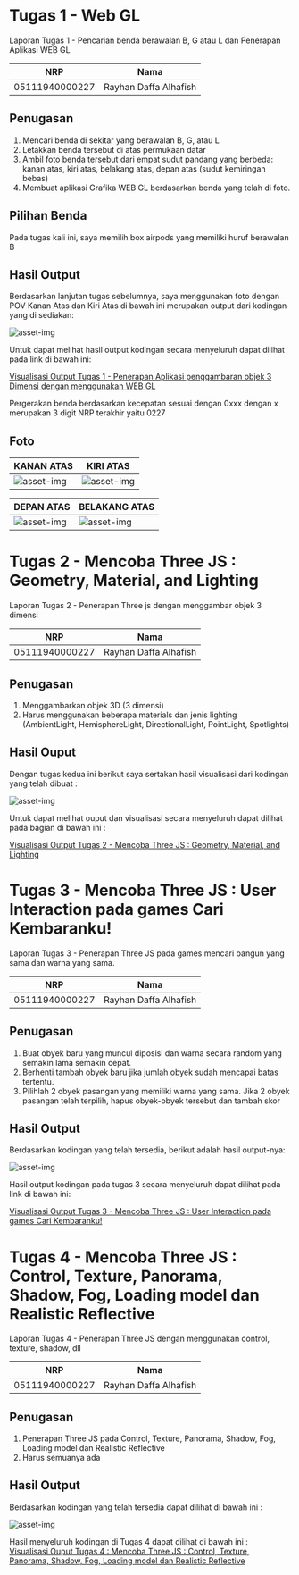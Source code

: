 # Tugas 1 - Web GL
 
Laporan Tugas 1 - Pencarian benda berawalan B, G atau L dan Penerapan Aplikasi WEB GL

NRP              | Nama
-----------------|-----------
05111940000227   | Rayhan Daffa Alhafish

## Penugasan 
1. Mencari benda di sekitar yang berawalan B, G, atau L 
2. Letakkan benda tersebut di atas permukaan datar 
3. Ambil foto benda tersebut dari empat sudut pandang yang berbeda: kanan atas, kiri atas, belakang atas, depan atas (sudut kemiringan bebas)
4. Membuat aplikasi Grafika WEB GL berdasarkan benda yang telah di foto.

## Pilihan Benda 
Pada tugas kali ini, saya memilih box airpods yang memiliki huruf berawalan B

## Hasil Output 
Berdasarkan lanjutan tugas sebelumnya, saya menggunakan foto dengan POV Kanan Atas dan Kiri Atas di bawah ini merupakan output dari kodingan yang di sediakan: <br>

   ![asset-img](https://github.com/cg2021b/tugas-1-rayhandaffa/blob/main/asset-img/output-visualisasi.gif)
   
Untuk dapat melihat hasil output kodingan secara menyeluruh dapat dilihat pada link di bawah ini: <br>

[Visualisasi Output Tugas 1 - Penerapan Aplikasi penggambaran objek 3 Dimensi dengan menggunakan WEB GL](https://cg2021b.github.io/tugas-1-rayhandaffa/task-1-grafkomb/)

Pergerakan benda berdasarkan kecepatan sesuai dengan 0xxx dengan x merupakan 3 digit NRP terakhir yaitu 0227
## Foto 
KANAN ATAS                                                                                       | KIRI ATAS
-------------------------------------------------------------------------------------------------|-----------------------------------------------------------------------
![asset-img](https://github.com/cg2021b/tugas-1-rayhandaffa/blob/main/asset-img/kanan%20atas.jpg)| ![asset-img](https://github.com/cg2021b/tugas-1-rayhandaffa/blob/main/asset-img/kiri%20atas.jpg)

DEPAN ATAS                                                                                       | BELAKANG ATAS
-------------------------------------------------------------------------------------------------|-----------
![asset-img](https://github.com/cg2021b/tugas-1-rayhandaffa/blob/main/asset-img/depan%20atas.jpg)| ![asset-img](https://github.com/cg2021b/tugas-1-rayhandaffa/blob/main/asset-img/belakang%20atas.jpg)

# Tugas 2 - Mencoba Three JS : Geometry, Material, and Lighting

Laporan Tugas 2 - Penerapan Three js dengan menggambar objek 3 dimensi 

NRP              | Nama
-----------------|-----------
05111940000227   | Rayhan Daffa Alhafish

## Penugasan 
1. Menggambarkan objek 3D (3 dimensi) 
2. Harus menggunakan beberapa materials dan jenis lighting (AmbientLight, HemisphereLight, DirectionalLight, PointLight, Spotlights) 

## Hasil Ouput 
Dengan tugas kedua ini berikut saya sertakan hasil visualisasi dari kodingan yang telah dibuat : <br>

![asset-img](https://github.com/cg2021b/tugas-1-rayhandaffa/blob/main/asset-img/output-visualisasi-mencoba-three-js.gif)

Untuk dapat melihat ouput dan visualisasi secara menyeluruh dapat dilihat pada bagian di bawah ini : <br>

[Visualisasi Output Tugas 2 - Mencoba Three JS : Geometry, Material, and Lighting](https://cg2021b.github.io/tugas-1-rayhandaffa/mencoba-three-js/)

# Tugas 3 - Mencoba Three JS : User Interaction pada games Cari Kembaranku!

Laporan Tugas 3 - Penerapan Three JS pada games mencari bangun yang sama dan warna yang sama.

NRP              | Nama
-----------------|-----------
05111940000227   | Rayhan Daffa Alhafish

## Penugasan 
1. Buat obyek baru yang muncul diposisi dan warna secara random yang semakin lama semakin cepat. 
2. Berhenti tambah obyek baru jika jumlah obyek sudah mencapai batas tertentu.
3. Pilihlah 2 obyek  pasangan yang memiliki warna yang sama. Jika 2 obyek pasangan telah terpilih, hapus obyek-obyek tersebut dan tambah skor 


## Hasil Output 
Berdasarkan kodingan yang telah tersedia, berikut adalah hasil output-nya: <br> 

![asset-img](https://github.com/cg2021b/tugas-1-rayhandaffa/blob/main/asset-img/output-visualisasi-task-3-grafkomb.gif)

Hasil output kodingan pada tugas 3 secara menyeluruh dapat dilihat pada link di bawah ini: <br>

[Visualisasi Output Tugas 3 - Mencoba Three JS : User Interaction pada games Cari Kembaranku!](https://cg2021b.github.io/tugas-1-rayhandaffa/task-3-grafkomb/)

# Tugas 4 - Mencoba Three JS : Control, Texture, Panorama, Shadow, Fog, Loading model dan Realistic Reflective 

Laporan Tugas 4 - Penerapan Three JS dengan menggunakan control, texture, shadow, dll

NRP              | Nama
-----------------|-----------
05111940000227   | Rayhan Daffa Alhafish

## Penugasan 
1. Penerapan Three JS pada Control, Texture, Panorama, Shadow, Fog, Loading model dan Realistic Reflective 
2. Harus semuanya ada 

## Hasil Output 

Berdasarkan kodingan yang telah tersedia dapat dilihat di bawah ini : <br>

![asset-img](https://github.com/cg2021b/tugas-1-rayhandaffa/blob/main/asset-img/output-visual-task-4-grafkomb.gif)

Hasil menyeluruh kodingan di Tugas 4 dapat dilihat di bawah ini : <br> 
[Visualisasi Ouput Tugas 4 : Mencoba Three JS : Control, Texture, Panorama, Shadow, Fog, Loading model dan Realistic Reflective ](https://cg2021b.github.io/tugas-1-rayhandaffa/task-4-grafkomb/)
